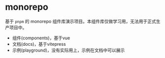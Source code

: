 # monorepo 

基于 `pnpm` 的 monorepo 组件库演示项目。本组件库仅做学习用，无法用于正式生产项目中。

- 组件(components)，基于vue
- 文档(docs)，基于vitepress
- 示例(playground)，没有实际用上，示例在文档中可以展示